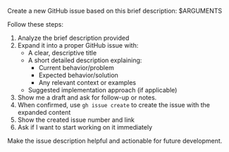 Create a new GitHub issue based on this brief description: $ARGUMENTS

Follow these steps:

1. Analyze the brief description provided
2. Expand it into a proper GitHub issue with:
   - A clear, descriptive title
   - A short detailed description explaining:
     - Current behavior/problem
     - Expected behavior/solution
     - Any relevant context or examples
   - Suggested implementation approach (if applicable)
3. Show me a draft and ask for follow-up or notes.
4. When confirmed, use `gh issue create` to create the issue with the expanded content
5. Show the created issue number and link
6. Ask if I want to start working on it immediately

Make the issue description helpful and actionable for future development.

